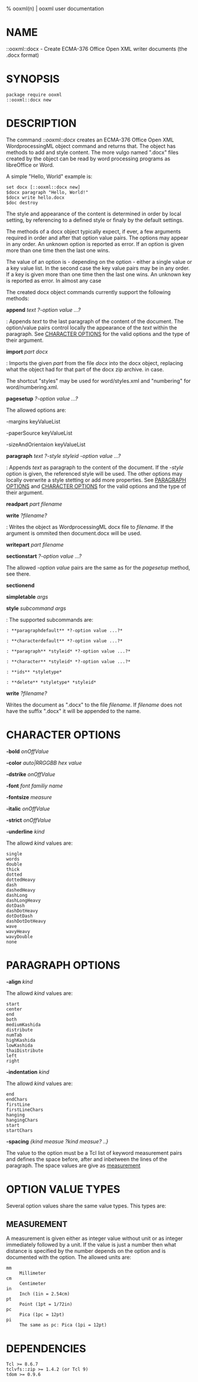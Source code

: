 % ooxml(n) | ooxml user documentation
# NAME

::ooxml::docx - Create ECMA-376 Office Open XML writer documents (the .docx format)

# SYNOPSIS

    package require ooxml
    ::ooxml::docx new
    
# DESCRIPTION

The command *::ooxml::docx* creates an ECMA-376 Office Open XML
WordprocessingML object command and returns that. The object has
methods to add and style content. The more vulgo named ".docx" files
created by the object can be read by word processing programs as
libreOffice or Word.

A simple "Hello, World" example is:

    set docx [::ooxml::docx new]
    $docx paragraph "Hello, World!"
    $docx write hello.docx
    $doc destroy
    
The style and appearance of the content is determined in order by
local setting, by referencing to a defined style or finaly by the
default settings.

The methods of a docx object typically expect, if ever, a few
arguments required in order and after that option value pairs. The
options may appear in any order. An unknown option is reported as
error. If an option is given more than one time then the last one
wins. 

The value of an option is - depending on the option - either a
single value or a key value list. In the second case the key value
pairs may be in any order. If a key is given more than one time then
the last one wins. An unknown key is reported as error. In almost any
case 

The created docx object commands currently support the
following methods:

**append** *text* *?-option value ...?*

: Appends *text* to the last paragraph of the content of the document.
  The option/value pairs control locally the appearance of the *text*
  within the paragraph. See [CHARACTER OPTIONS](#character) for the
  valid options and the type of their argument.

**import** *part* *docx*

: Imports the given *part* from the file *docx* into the docx object,
  replacing what the object had for that part of the docx zip archive.
  in case.
  
  The shortcut "styles" may be used for word/styles.xml and
  "numbering" for word/numbering.xml.

**pagesetup** *?-option value ...?*

The allowed options are:

-margins keyValueList

-paperSource keyValueList

-sizeAndOrientaion keyValueList

**paragraph** *text* *?-style styleid -option value ...?*

: Appends *text* as paragraph to the content of the document. If the
  *-style* option is given, the referenced style will be used. The
  other options may locally overwrite a style stetting or add more
  properties. See [PARAGRAPH OPTIONS](#paragraph) and [CHARACTER
  OPTIONS](#character) for the valid options and the type of their
  argument.

**readpart** *part* *filename*

**write** *?filename?*

: Writes the object as WordprocessingML docx file to *filename*. If
  the argument is ommited then document.docx will be used.

**writepart** *part* *filename*

**sectionstart** *?-option value ...?*

The allowed *-option value* pairs are the same as for the *pagesetup*
method, see there.

**sectionend**

**simpletable** *args*

**style** *subcommand* *args*

: The supported subcommands are:

    : **paragraphdefault** *?-option value ...?*
    
    : **characterdefault** *?-option value ...?*
    
    : **paragraph** *styleid* *?-option value ...?*

    : **character** *styleid* *?-option value ...?*
    
    : **ids** *styletype*
    
    : **delete** *styletype* *styleid*

**write** *?filename?*

Writes the document as ".docx" to the file *filename*. If *filename*
does not have the suffix ".docx" it will be appended to the name.

# CHARACTER OPTIONS

**-bold** *onOffValue*

**-color** *auto|RRGGBB hex value*

**-dstrike** *onOffValue*

**-font** *font familiy name*

**-fontsize** *measure*

**-italic** *onOffValue*

**-strict** *onOffValue*

**-underline** *kind*

The allowd *kind* values are:

    single
    words
    double
    thick
    dotted
    dottedHeavy
    dash
    dashedHeavy
    dashLong
    dashLongHeavy
    dotDash
    dashDotHeavy
    dotDotDash
    dashDotDotHeavy
    wave
    wavyHeavy
    wavyDouble
    none

# PARAGRAPH OPTIONS

**-align** *kind*

The allowd *kind* values are:

    start
    center
    end
    both
    mediumKashida
    distribute
    numTab
    highKashida
    lowKashida
    thaiDistribute
    left
    right

**-indentation** *kind*

The allowd *kind* values are:

    end
    endChars
    firstLine
    firstLineChars
    hanging
    hangingChars
    start
    startChars

**-spacing** *{kind measue ?kind measue? ..}*

The value to the option must be a Tcl list of keyword measurement
pairs and defines the space before, after and inbetween the lines of
the paragraph. The space values are give as
[measurement](#measurement)
  

# OPTION VALUE TYPES

Several option values share the same value types. This types are:

## MEASUREMENT

A measurement is given either as integer value without unit or as
integer immediately followed by a unit. If the value is just a number
then what distance is specified by the number depends on the option
and is documented with the option. The allowed units are:

    mm
         Millimeter
    cm
         Centimeter
    in
         Inch (1in = 2.54cm)
    pt
         Point (1pt = 1/72in)
    pc
         Pica (1pc = 12pt)
    pi
         The same as pc: Pica (1pi = 12pt)

# DEPENDENCIES

    Tcl >= 8.6.7
    tclvfs::zip >= 1.4.2 (or Tcl 9)
    tdom >= 0.9.6

